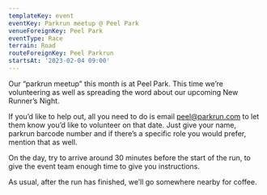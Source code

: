 ```yaml
---
templateKey: event
eventKey: Parkrun meetup @ Peel Park
venueForeignKey: Peel Park
eventType: Race
terrain: Road
routeForeignKey: Peel Parkrun
startsAt: '2023-02-04 09:00'
---
```

Our “parkrun meetup” this month is at Peel Park. This time we’re volunteering as well as spreading the word about our 
upcoming New Runner’s Night.

If you’d like to help out, all you need to do is email peel@parkrun.com to let them know you’d like to volunteer on 
that date. Just give your name, parkrun barcode number and if there’s a specific role you would prefer, mention that 
as well.

On the day, try to arrive around 30 minutes before the start of the run, to give the event team enough time to give 
you instructions.

As usual, after the run has finished, we’ll go somewhere nearby for coffee.